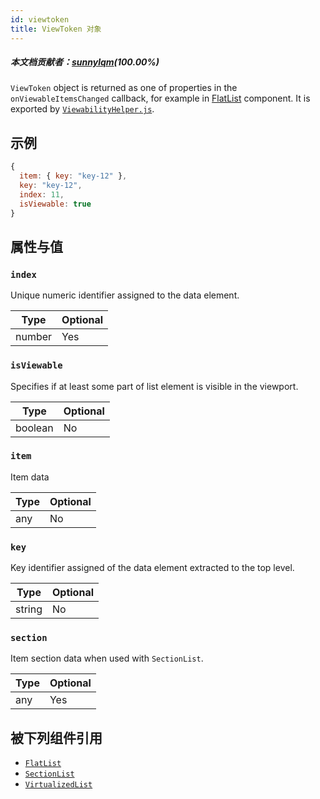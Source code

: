 ```yaml
---
id: viewtoken
title: ViewToken 对象
---
```


##### 本文档贡献者：[sunnylqm](https://github.com/search?q=sunnylqm&type=Users)(100.00%)

`ViewToken` object is returned as one of properties in the `onViewableItemsChanged` callback, for example in [FlatList](flatlist) component. It is exported by [`ViewabilityHelper.js`](https://github.com/facebook/react-native/blob/master/Libraries/Lists/ViewabilityHelper.js).

## 示例

```js
{
  item: { key: "key-12" },
  key: "key-12",
  index: 11,
  isViewable: true
}
```

## 属性与值

### `index`

Unique numeric identifier assigned to the data element.

| Type   | Optional |
| ------ | -------- |
| number | Yes      |

### `isViewable`

Specifies if at least some part of list element is visible in the viewport.

| Type    | Optional |
| ------- | -------- |
| boolean | No       |

### `item`

Item data

| Type | Optional |
| ---- | -------- |
| any  | No       |

### `key`

Key identifier assigned of the data element extracted to the top level.

| Type   | Optional |
| ------ | -------- |
| string | No       |

### `section`

Item section data when used with `SectionList`.

| Type | Optional |
| ---- | -------- |
| any  | Yes      |

## 被下列组件引用

- [`FlatList`](flatlist)
- [`SectionList`](sectionlist)
- [`VirtualizedList`](virtualizedlist)
